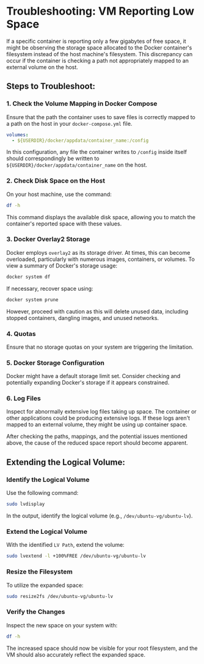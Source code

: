# Troubleshooting: VM Reporting Low Space

If a specific container is reporting only a few gigabytes of free space, it might be observing the storage space allocated to the Docker container's filesystem instead of the host machine's filesystem. This discrepancy can occur if the container is checking a path not appropriately mapped to an external volume on the host.

## Steps to Troubleshoot:

### 1. Check the Volume Mapping in Docker Compose

Ensure that the path the container uses to save files is correctly mapped to a path on the host in your `docker-compose.yml` file.

```yaml
volumes:
  - ${USERDIR}/docker/appdata/container_name:/config
```

In this configuration, any file the container writes to `/config` inside itself should correspondingly be written to `${USERDIR}/docker/appdata/container_name` on the host.

### 2. Check Disk Space on the Host

On your host machine, use the command:

```bash
df -h
```

This command displays the available disk space, allowing you to match the container's reported space with these values.

### 3. Docker Overlay2 Storage

Docker employs `overlay2` as its storage driver. At times, this can become overloaded, particularly with numerous images, containers, or volumes. To view a summary of Docker's storage usage:

```bash
docker system df
```

If necessary, recover space using:

```bash
docker system prune
```

However, proceed with caution as this will delete unused data, including stopped containers, dangling images, and unused networks.

### 4. Quotas

Ensure that no storage quotas on your system are triggering the limitation.

### 5. Docker Storage Configuration

Docker might have a default storage limit set. Consider checking and potentially expanding Docker's storage if it appears constrained.

### 6. Log Files

Inspect for abnormally extensive log files taking up space. The container or other applications could be producing extensive logs. If these logs aren't mapped to an external volume, they might be using up container space.

After checking the paths, mappings, and the potential issues mentioned above, the cause of the reduced space report should become apparent.

## Extending the Logical Volume:

### Identify the Logical Volume

Use the following command:

```bash
sudo lvdisplay
```

In the output, identify the logical volume (e.g., `/dev/ubuntu-vg/ubuntu-lv`).

### Extend the Logical Volume

With the identified `LV Path`, extend the volume:

```bash
sudo lvextend -l +100%FREE /dev/ubuntu-vg/ubuntu-lv
```

### Resize the Filesystem

To utilize the expanded space:

```bash
sudo resize2fs /dev/ubuntu-vg/ubuntu-lv
```

### Verify the Changes

Inspect the new space on your system with:

```bash
df -h
```

The increased space should now be visible for your root filesystem, and the VM should also accurately reflect the expanded space.
